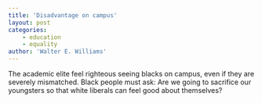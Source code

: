 ```yaml
---
title: 'Disadvantage on campus'
layout: post
categories:
    - education
    - equality
author: 'Walter E. Williams'
---
```


The academic elite feel righteous seeing blacks on campus, even if they are severely mismatched. Black people must ask: Are we going to sacrifice our youngsters so that white liberals can feel good about themselves?